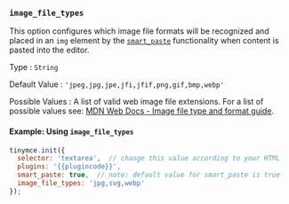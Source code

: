### `image_file_types`

This option configures which image file formats will be recognized and placed in an `img` element by the [`smart_paste`](#smart_paste) functionality when content is pasted into the editor.

Type
: `String`

Default Value
: `'jpeg,jpg,jpe,jfi,jfif,png,gif,bmp,webp'`

Possible Values
: A list of valid web image file extensions. For a list of possible values see: [MDN Web Docs - Image file type and format guide](https://developer.mozilla.org/en-US/docs/Web/Media/Formats/Image_types).

#### Example: Using `image_file_types`

```js
tinymce.init({
  selector: 'textarea',  // change this value according to your HTML
  plugins: '{{plugincode}}',
  smart_paste: true,  // note: default value for smart_paste is true
  image_file_types: 'jpg,svg,webp'
});
```
